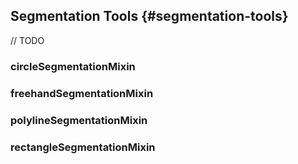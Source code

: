 ## Segmentation Tools {#segmentation-tools}

// TODO

### circleSegmentationMixin

### freehandSegmentationMixin

### polylineSegmentationMixin

### rectangleSegmentationMixin
